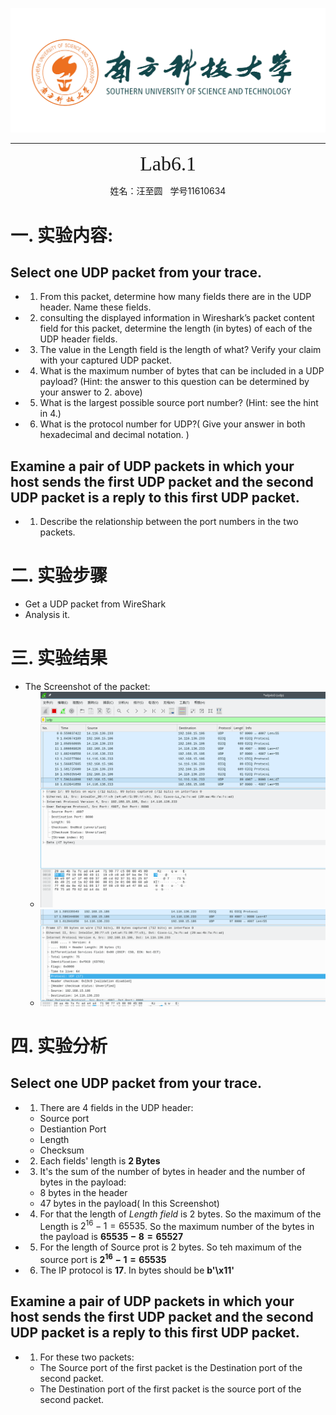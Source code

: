 ![](../../_v_images/The_Logo_Of_Sustc.png)
****

<center><font face="微软雅黑" size="6">Lab6.1</font></center>
<center><p>姓名：汪至圆 &nbsp; 学号11610634</p></center>

#   一. 实验内容:
##  Select one UDP packet from your trace. 
*   1. From this packet, determine how many fields there are in the UDP header. Name these fields.
*   2. consulting the displayed information in Wireshark’s packet content field for this packet, determine the length (in bytes) of each of the UDP header fields.
*   3. The value in the Length field is the length of what? Verify your claim with your captured UDP packet.
*   4. What is the maximum number of bytes that can be included in a UDP payload? (Hint: the answer to this question can be determined by your answer to 2. above)
*   5. What is the largest possible source port number? (Hint: see the hint in 4.)
*   6. What is the protocol number for UDP?( Give your answer in both hexadecimal and decimal notation. )
##  Examine a pair of UDP packets in which your host sends the first UDP packet and the second UDP packet is a reply to this first UDP packet.
*   1. Describe the relationship between the port numbers in the two packets. 

#   二. 实验步骤
*   Get a UDP packet from WireShark
*   Analysis it.

#   三. 实验结果
*   The Screenshot of the packet:
    *   ![](_v_images/_1542032571_1968233868.png)
    *   ![](_v_images/_1542032544_1146327840.png)
#   四. 实验分析
##  Select one UDP packet from your trace. 
*   1. There are 4 fields in the UDP header:
    *   Source port
    *   Destiantion Port
    *   Length
    *   Checksum

*   2. Each fields' length is **2 Bytes**

*   3. It's the sum of the number of bytes in header and the number of bytes in the payload:
    *   8 bytes in the header
    *   47 bytes in the payload( In this Screenshot)

*   4. For that the length of *Length field* is 2 bytes. So the maximum of the Length is $2^{16}-1=65535$. So the maximum number of the bytes in the payload is **$65535-8=65527$**

*   5. For the length of Source prot is 2 bytes. So teh maximum of the source port is **$2^{16}-1=65535$**

*   6. The IP protocol is **17**. In bytes should be **b'\x11'**

##  Examine a pair of UDP packets in which your host sends the first UDP packet and the second UDP packet is a reply to this first UDP packet.
*   1. For these two packets:
    *   The Source port of the first packet is the Destination port of the second packet.
    *   The Destination port of the first packet is the source port of the second packet.

